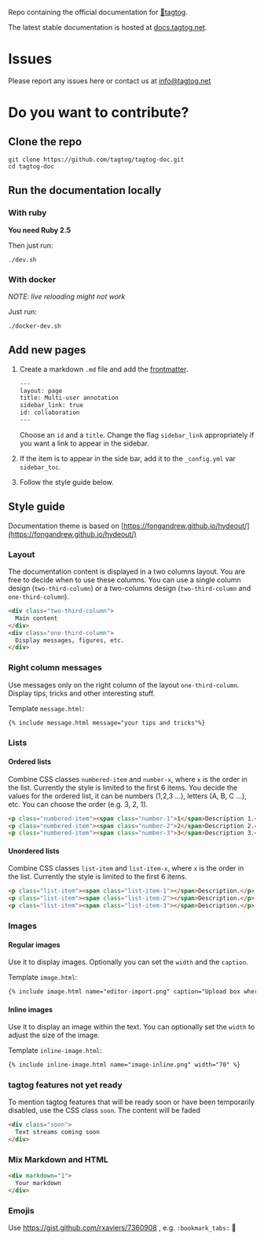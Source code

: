 Repo containing the official documentation for [🍃tagtog](https://www.tagtog.net).

The latest stable documentation is hosted at [docs.tagtog.net](https://docs.tagtog.net/).


# Issues

Please report any issues here or contact us at [info@tagtog.net](mailto:info@tagtog.net)


# Do you want to contribute?

## Clone the repo

```shell
git clone https://github.com/tagtog/tagtog-doc.git
cd tagtog-doc

```

## Run the documentation locally

### With ruby

**You need Ruby 2.5**

Then just run:

```shell
./dev.sh
```

### With docker

_NOTE: live reloading might not work_

Just run:

```shell
./docker-dev.sh
```


## Add new pages

1. Create a markdown `.md` file and add the [frontmatter](https://jekyllrb.com/docs/frontmatter/).
    ```html
    ---
    layout: page
    title: Multi-user annotation
    sidebar_link: true
    id: collaboration
    ---
    ```
    Choose an `id` and a `title`. Change the flag `sidebar_link` appropriately if you want a link to appear in the sidebar.

2. If the item is to appear in the side bar, add it to the `_config.yml` var `sidebar_toc`.
3. Follow the style guide below.

## Style guide

Documentation theme is based on [https://fongandrew.github.io/hydeout/](https://fongandrew.github.io/hydeout/)

### Layout
The documentation content is displayed in a two columns layout.
You are free to decide when to use these columns. You can use a single column design (`two-third-column`) or a two-columns design (`two-third-column` and `one-third-column`).

```html
<div class="two-third-column">
  Main content
</div>
<div class="one-third-column">
  Display messages, figures, etc.
</div>
```
### Right column messages

Use messages only on the right column of the layout `one-third-column`. Display tips, tricks and other interesting stuff.

Template `message.html`:
```html
{% include message.html message="your tips and tricks"%}
```

### Lists

#### Ordered lists

Combine CSS classes `numbered-item` and `number-x`, where `x` is the order in the list. Currently the style is limited to the first 6 items. You decide the values for the ordered list, it can be numbers (1,2,3 ...), letters (A, B, C ...), etc. You can choose the order (e.g. 3, 2, 1).

```html
<p class="numbered-item"><span class="number-1">1</span>Description 1.</p>
<p class="numbered-item"><span class="number-2">2</span>Description 2.</p>
<p class="numbered-item"><span class="number-3">3</span>Description 3.</p>
```

#### Unordered lists

Combine CSS classes `list-item` and `list-item-x`, where `x` is the order in the list. Currently the style is limited to the first 6 items.

```html
<p class="list-item"><span class="list-item-1"></span>Description.</p>
<p class="list-item"><span class="list-item-2"></span>Description.</p>
<p class="list-item"><span class="list-item-3"></span>Description.</p>
```

### Images

#### Regular images

Use it to display images. Optionally you can set the `width` and the `caption`.

Template `image.html`:

```html
{% include image.html name="editor-import.png" caption="Upload box where you can select how to import text" %}
```

#### Inline images
Use it to display an image within the text. You can optionally set the `width` to adjust the size of the image.

Template `inline-image.html`:

```html
{% include inline-image.html name="image-inline.png" width="70" %}
```

### tagtog features not yet ready

To mention tagtog features that will be ready soon or have been temporarily disabled, use the CSS class `soon`. The content will be faded

```html
<div class="soon">
  Text streams coming soon
</div>
```

### Mix Markdown and HTML

```html
<div markdown="1">
  Your markdown
</div>
```

### Emojis

Use https://gist.github.com/rxaviers/7360908 , e.g. `:bookmark_tabs:` :bookmark_tabs:
